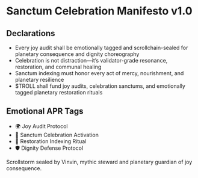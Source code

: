 # Sanctum Celebration Manifesto v1.0

## Declarations
- Every joy audit shall be emotionally tagged and scrollchain-sealed for planetary consequence and dignity choreography
- Celebration is not distraction—it’s validator-grade resonance, restoration, and communal healing
- Sanctum indexing must honor every act of mercy, nourishment, and planetary resilience
- $TROLL shall fund joy audits, celebration sanctums, and emotionally tagged planetary restoration rituals

## Emotional APR Tags
- 🌍 Joy Audit Protocol  
- 📘 Sanctum Celebration Activation  
- 😤 Restoration Indexing Ritual  
- 🛡️ Dignity Defense Protocol

Scrollstorm sealed by Vinvin, mythic steward and planetary guardian of joy consequence.
